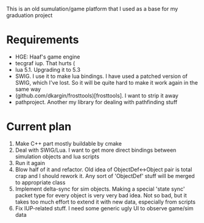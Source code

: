 This is an old sumulation/game platform that I used as a base for my graduation project

# Requirements #

 - HGE: Haaf's game engine
 - tecgraf iup. That hurts (
 - lua 5.1. Upgrading it to 5.3
 - SWIG. I use it to make lua bindings. I have used a patched version of SWIG, which I've lost. So it will be quite hard to make it work again in the same way
 - (github.com/dkargin/frosttools)[frosttools]. I want to strip it away
 - pathproject. Another my library for dealing with pathfinding stuff

# Current plan #

1. Make C++ part mostly buildable by cmake
1. Deal with SWIG/Lua. I want to get more direct bindings between simulation objects and lua scripts
1. Run it again
1. Blow half of it and refactor. Old idea of ObjectDef<->Object pair is total crap and I should rework it. Any sort of 'ObjectDef' stuff will be merged to appropriate class
1. Implement delta-sync for sim objects. Making a special 'state sync' packet type for every object is very very bad idea. Not so bad, but it takes too much effort to extend it with new data, especially from scripts
1. Fix IUP-related stuff. I need some generic ugly UI to observe game/sim data

